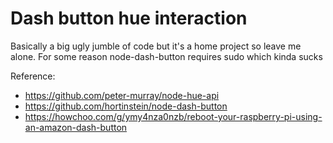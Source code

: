 # Dash button hue interaction
Basically a big ugly jumble of code but it's a home project so leave me alone. For some reason node-dash-button requires sudo which kinda sucks

Reference:
* https://github.com/peter-murray/node-hue-api
* https://github.com/hortinstein/node-dash-button
* https://howchoo.com/g/ymy4nza0nzb/reboot-your-raspberry-pi-using-an-amazon-dash-button
